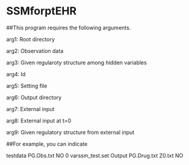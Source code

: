# SSMforptEHR

##This program requires the following arguments. 

arg1: Root directory

arg2: Observation data

arg3: Given regularoty structure among hidden variables

arg4: Id

arg5: Setting file

arg6: Output directory

arg7: External input

arg8: External input at t=0

arg9: Given regulatory structure from external input


##For example, you can indicate

testdata PG.Obs.txt NO 0 varssm_test.set Output PG.Drug.txt Z0.txt NO 

